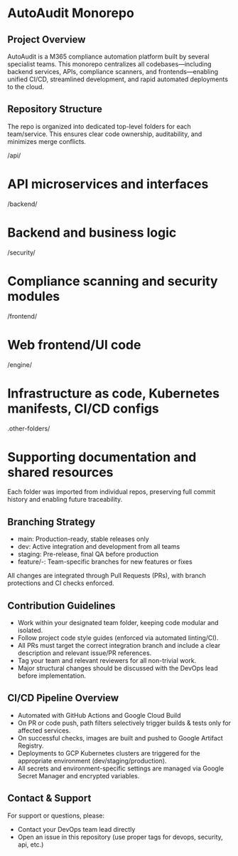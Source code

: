 # AutoAudit Monorepo

## Project Overview
AutoAudit is a M365 compliance automation platform built by several specialist teams. This monorepo centralizes all codebases—including backend services, APIs, compliance scanners, and frontends—enabling unified CI/CD, streamlined development, and rapid automated deployments to the cloud.

## Repository Structure
The repo is organized into dedicated top-level folders for each team/service. This ensures clear code ownership, auditability, and minimizes merge conflicts.

/api/ 
# API microservices and interfaces
/backend/ 
# Backend and business logic
/security/ 
# Compliance scanning and security modules
/frontend/ 
# Web frontend/UI code
/engine/ 
# Infrastructure as code, Kubernetes manifests, CI/CD configs
.other-folders/ 
# Supporting documentation and shared resources


Each folder was imported from individual repos, preserving full commit history and enabling future traceability.

## Branching Strategy
- main: Production-ready, stable releases only
- dev: Active integration and development from all teams
- staging: Pre-release, final QA before production
- feature/<team>-<desc>: Team-specific branches for new features or fixes

All changes are integrated through Pull Requests (PRs), with branch protections and CI checks enforced.

## Contribution Guidelines
- Work within your designated team folder, keeping code modular and isolated.
- Follow project code style guides (enforced via automated linting/CI).
- All PRs must target the correct integration branch and include a clear description and relevant issue/PR references.
- Tag your team and relevant reviewers for all non-trivial work.
- Major structural changes should be discussed with the DevOps lead before implementation.

## CI/CD Pipeline Overview
- Automated with GitHub Actions and Google Cloud Build
- On PR or code push, path filters selectively trigger builds & tests only for affected services.
- On successful checks, images are built and pushed to Google Artifact Registry.
- Deployments to GCP Kubernetes clusters are triggered for the appropriate environment (dev/staging/production).
- All secrets and environment-specific settings are managed via Google Secret Manager and encrypted variables.

## Contact & Support
For support or questions, please:
- Contact your DevOps team lead directly
- Open an issue in this repository (use proper tags for devops, security, api, etc.)
